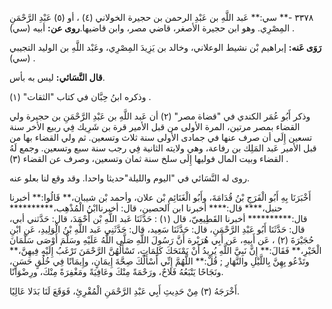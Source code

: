 ٣٣٧٨ -** سي:** عَبد اللَّهِ بن عَبْدِ الرحمن بن حجيرة الخولاني (٤) ، أو (٥) عَبْدِ الرَّحْمَنِ المِصْرِي. وهو ابن حجيرة الأصغر، قاضي مصر، وابن قاضيها.**روى عن:** أبيه (سي) .

**رَوَى عَنه:** إبراهيم بْن نشيط الوعلاني، وخالد بن يَزِيدَ المِصْرِي، وعَبْد اللَّهِ بن الوليد التجيبي (سي) .

**قال النَّسَائي:** ليس به بأس.

وذكره ابنُ حِبَّان في كتاب "الثقات" (١) .

وذكر أَبُو عُمَر الكندي في "قضاة مصر" (٢) أن عَبد اللَّهِ بن عَبْدِ الرَّحْمَنِ بن حجيرة ولي القضاء بمصر مرتين، المرة الأولى من قبل الأمير قرة بن شَرِيك فِي ربيع الأخر سنة تسعين إِلَى أن صرف عنها في جمادى الأولى سنة ثلاث وتسعين. ثم ولي القضاء بها من قبل الأمير عَبد المَلِك بن رفاعة، وهي ولايته الثانية فِي رجب سنة سبع وتسعين. وجمع لَهُ القضاء وبيت المال فوليها إِلَى سلخ سنة ثمان وتسعين، وصرف عن القضاء (٣) .

روى له النَّسَائي في "اليوم والليلة"حديثا واحدا. وقد وقع لنا بعلو عنه.

أَخْبَرَنَا بِهِ أَبُو الْفَرَجِ بْنُ قُدَامَةَ، وأَبُو الْغَنَائِمِ بْن علان، وأحمد بْن شيبان،** قَالُوا:** أخبرنا حنبل،**** قال:**** أخبرنا ابن الحصين، قال: أخبرناابْنُ الْمُذْهِب،********** قال:********** أخبرنا القَطِيعِيّ، قال (١) : حَدَّثَنَا عَبد اللَّهِ بْن أَحْمَدَ، قال: حَدَّثني أبي، قال: حَدَّثَنَا أَبُو عَبْدِ الرَّحْمَنِ، قال: حَدَّثَنَا سَعِيد، قال: حَدَّثَنِي عَبد اللَّهِ بْنُ الْوَلِيدِ، عَنِ ابْنِ حُجَيْرَةَ (٢) ، عَن أَبِيهِ، عَن أَبِي هُرَيْرة أَنَّ رَسُولَ اللَّهِ صَلَّى اللَّهُ عَلَيْهِ وسَلَّمَ أَوْصَى سَلْمَانَ الْخَيْرِ،** فَقَالَ:** إِنَّ نَبِيَّ اللَّهِ يُرِيدُ أَنْ يَمْنَحَكَ كَلِمَاتٍ، تَسْأَلُهُنَّ الرَّحْمَنَ تَرْغَبُ إِلَيْهِ فِيهِنَّ،** وتَدْعُو بِهِنَّ بِاللَّيْلِ والنَّهَارِ ; قُلْ:** اللَّهُمَّ إِنِّي أَسْأَلُكَ صِحَّةَ إِيمَانٍ، وإِيمَانًا فِي خُلُقٍ حَسَنٍ، ونَجَاحًا يَتْبَعُهُ فَلاحٌ، ورَحْمَةً مِنْكَ وعَافِيَةً ومَغْفِرَةً مِنْكَ، ورِضْوَانًا.

أَخْرَجَهُ (٣) مِنْ حَدِيثِ أَبِي عَبْدِ الرَّحْمَنِ الْمُقْرِئِ، فَوَقَعَ لَنَا بَدَلا عَالِيًا.